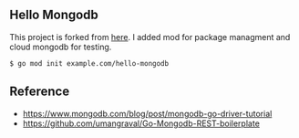 ## Hello Mongodb

This project is forked from [here](https://github.com/tfogo/mongodb-go-tutorial).
I added mod for package managment and cloud mongodb for testing.

```
$ go mod init example.com/hello-mongodb
```

## Reference
- https://www.mongodb.com/blog/post/mongodb-go-driver-tutorial
- https://github.com/umangraval/Go-Mongodb-REST-boilerplate